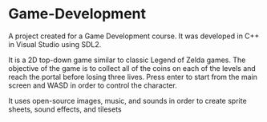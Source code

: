 # Game-Development
A project created for a Game Development course. It was developed in C++ in Visual Studio using SDL2.

It is a 2D top-down game similar to classic Legend of Zelda games. The objective of the game is to collect all of the coins on each of the levels and reach the portal before losing three lives. Press enter to start from the main screen and WASD in order to control the character.

It uses open-source images, music, and sounds in order to create sprite sheets, sound effects, and tilesets 
